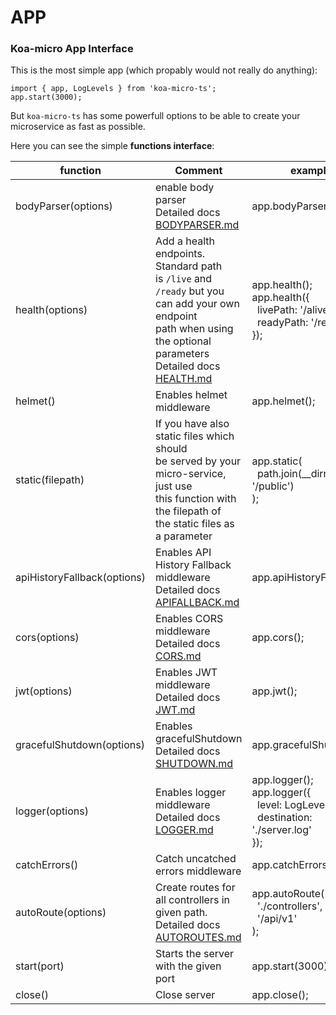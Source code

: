 # APP

### Koa-micro App Interface

This is the most simple app (which propably would not really do anything):

```
import { app, LogLevels } from 'koa-micro-ts';
app.start(3000);
```

But `koa-micro-ts` has some powerfull options to be able to create your microservice as fast as possible.

Here you can see the simple __functions interface__:

| function | Comment | example |
|---------|---------|---------|
| bodyParser(options) | enable body parser <br>Detailed docs [BODYPARSER.md](BODYPARSER.md) | app.bodyParser();|
| health(options) | Add a health endpoints. Standard path<br>is `/live` and `/ready` but you can add your own endpoint<br> path when using the optional parameters<br>Detailed docs [HEALTH.md](HEALTH.md) | app.health();<br> app.health({<br>&nbsp;&nbsp;livePath: '/alive'<br>&nbsp;&nbsp;readyPath: '/ready'<br>}); |
| helmet() | Enables helmet middleware | app.helmet(); |
| static(filepath) | If you have also static files which should<br>be served by your micro-service, just use<br>this function with the filepath of<br>the static files as a parameter | app.static(<br>&nbsp;&nbsp;path.join(__dirname, '/public')<br>); |
| apiHistoryFallback(options) | Enables API History Fallback middleware<br>Detailed docs [APIFALLBACK.md](APIFALLBACK.md) | app.apiHistoryFallback(); |
| cors(options) | Enables CORS middleware<br>Detailed docs [CORS.md](CORS.md) | app.cors(); |
| jwt(options) | Enables JWT middleware<br>Detailed docs [JWT.md](JWT.md) | app.jwt(); |
| gracefulShutdown(options) | Enables gracefulShutdown<br>Detailed docs [SHUTDOWN.md](SHUTDOWN.md) | app.gracefulShutdown(); |
| logger(options) | Enables logger middleware<br>Detailed docs [LOGGER.md](LOGGER.md) | app.logger();<br>app.logger({<br>&nbsp;&nbsp;level: LogLevels.warn,<br>&nbsp;&nbsp;destination: './server.log'<br>});|
| catchErrors() | Catch uncatched errors middleware | app.catchErrors(); |
| autoRoute(options) | Create routes for all controllers in<br>given path.<br>Detailed docs [AUTOROUTES.md](AUTOROUTES.md) | app.autoRoute(<br>&nbsp;&nbsp;'./controllers',<br>&nbsp;&nbsp;'/api/v1'<br>); |
| start(port) | Starts the server with the given port | app.start(3000); |
| close() | Close server | app.close(); |


